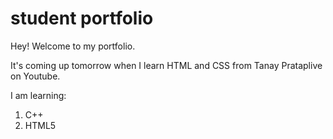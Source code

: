 # student portfolio

Hey! Welcome to my portfolio. 

It's coming up tomorrow when I learn HTML and CSS from Tanay Prataplive on Youtube. 

I am learning:

1. C++
1. HTML5